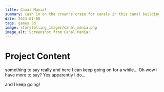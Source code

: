 ```yaml
---
title: Canal Mania!
summary: Cash in on the crown's craze for canals in this canal building game! With levels inspired by real canals from England's Industrial Revolution, build the best transport of the century (...until rail arrives...) with as low a cost as you can!
date: 2023-01-08
tags: games 3d
image: storytelling_images/canal_mania.png
image_alt: Screenshot from Canal Mania!
---
```


# Project Content

something to say really and here I can keep going on for a while...
Oh wow I have more to say? Yes apparently I do...

and I keep going!